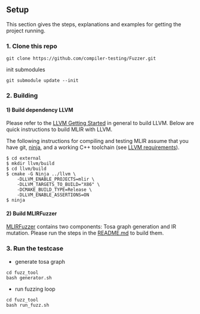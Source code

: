 ## Setup
This section gives the steps, explanations and examples for getting the project running.

### 1. Clone this repo
```
git clone https://github.com/compiler-testing/Fuzzer.git
```

init submodules
```
git submodule update --init
```

### 2. Building
#### 1) Build dependency LLVM
Please refer to the [LLVM Getting Started](https://llvm.org/docs/GettingStarted.html) in general to build LLVM. Below are quick instructions to build MLIR with LLVM.

The following instructions for compiling and testing MLIR assume that you have git, [ninja](https://ninja-build.org/), and a working C++ toolchain (see [LLVM requirements](https://llvm.org/docs/GettingStarted.html#requirements)).

```
$ cd external
$ mkdir llvm/build
$ cd llvm/build
$ cmake -G Ninja ../llvm \
    -DLLVM_ENABLE_PROJECTS=mlir \
    -DLLVM_TARGETS_TO_BUILD="X86" \
    -DCMAKE_BUILD_TYPE=Release \
    -DLLVM_ENABLE_ASSERTIONS=ON 
$ ninja
```
#### 2) Build MLIRFuzzer
[MLIRFuzzer](https://github.com/compiler-testing/Fuzzer/tree/master/MLIRFuzzer) contains two components: Tosa graph generation and IR mutation. Please run the steps in the [README.md](https://github.com/compiler-testing/Fuzzer/blob/master/MLIRFuzzer/README.md) to build them.

### 3. Run the testcase

- generate tosa graph
```
cd fuzz_tool
bash generator.sh
```
- run fuzzing loop

```
cd fuzz_tool
bash run_fuzz.sh
```
